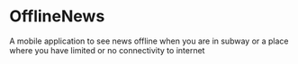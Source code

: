 # OfflineNews
A mobile application to see news offline when you are in subway or a place where you have limited or no connectivity to internet
